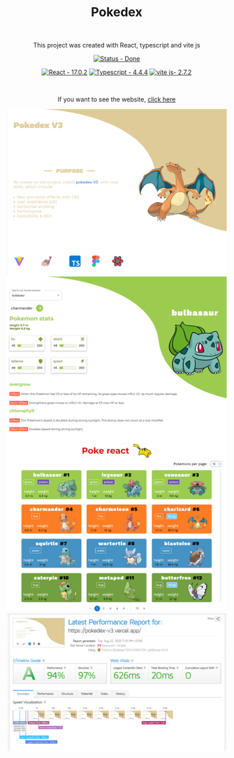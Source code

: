 <div align='center'>
    <h1 align='center'>Pokedex</h1>
    <br />

  <p>This project was created with React, typescript and vite js</p>

[![Status - Done](https://img.shields.io/badge/Status-Done-green?style=for-the-badge)](/docs/ "Go to project documentation")

</div>

<div align='center'>

[![React - 17.0.2](https://img.shields.io/static/v1?label=React&message=17.0.2&color=%2335F8B1)](https://)
[![Typescript - 4.4.4](https://img.shields.io/static/v1?label=Typescript&message=4.4.4&color=%2335F8B1)](https://)
[![vite js- 2.7.2](https://img.shields.io/static/v1?label=viteJS&message=2.7.2&color=%2335F8B1)](https://)

<br />
</div>

<div align='center'>
  <p>If you want to see the website, 
    <a href='https://pokedex-v3.vercel.app/' target='_blank'>click here</a>
  </p>
</div>


<img src='github/homepage_1.png' alt='first homescreen print' />
<img src='github/homepage_2.png' alt='second homescreen print' />
<img src='github/homepage_3.png' alt='third homescreen print' />
<img src='github/gtmatrix_test.png' alt='GTmatrix performance test'/>